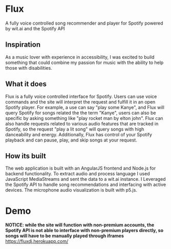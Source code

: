 # Flux
A fully voice controlled song recommender and player for Spotify powered by wit.ai and the Spotify API

## Inspiration
As a music lover with experience in accessibility, I was excited to build something that could combine my passion for music with the ability to help those with disabilities.

## What it does
Flux is a fully voice controlled interface for Spotify. Users can use voice commands and the site will interpret the request and fulfill it in an open Spotify player. For example, a use can say "play some Kanye", and Flux will query Spotify for songs related the the term "Kanye", users can also be specific by asking something like "play rocket man by elton john". Flux can also handle requests related to various audio features that are tracked in Spotify, so the request "play a lit song" will query songs with high danceability and energy. Additionally, Flux has control of your Spotify playback and can pause, play, and skip songs at your request. 

## How its built
The web application is built with an AngularJS frontend and Node.js for backend functionality. To extract audio and process language I used JavaScript MediaStreams and sent the data to a wit.ai instance. I Leveraged the Spotify API to handle song recommendations and interfacing with active devices. The microphone audio visualization is built with p5.js.

# Demo
**NOTICE: while the site will function with non-premium accounts, the Spotify API is not able to interface with non-premium players directly, so songs will have to be manually played through iframes**
https://fluxdj.herokuapp.com/
